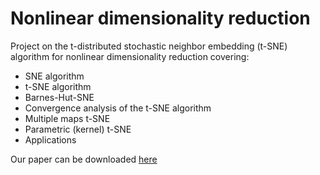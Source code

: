 # Nonlinear dimensionality reduction

Project on the t-distributed stochastic neighbor embedding (t-SNE) algorithm for nonlinear dimensionality reduction covering:
- SNE algorithm
- t-SNE algorithm
- Barnes-Hut-SNE
- Convergence analysis of the t-SNE algorithm
- Multiple maps t-SNE
- Parametric (kernel) t-SNE
- Applications

Our paper can be downloaded [here](https://github.com/SergioArnaud/Nonlinear-dimensionality-reduction/blob/master/reports/proyecto_t-sne.pdf)

